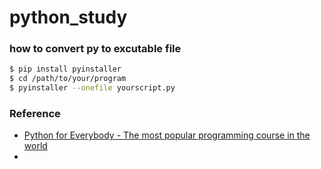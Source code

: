 # python_study


### how to convert py to excutable file
```bash
$ pip install pyinstaller
$ cd /path/to/your/program
$ pyinstaller --onefile yourscript.py
```

### Reference
* [Python for Everybody - The most popular programming course in the world](https://youtu.be/fvhNadKjE8g?list=PLlRFEj9H3Oj7Bp8-DfGpfAfDBiblRfl5p)
* 
